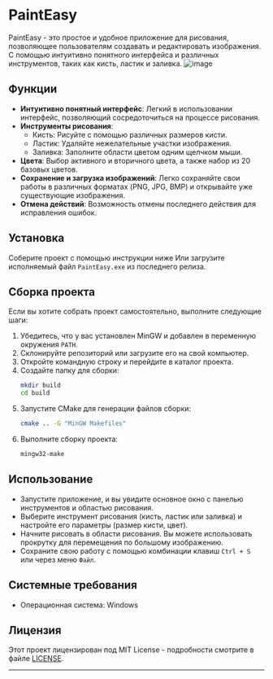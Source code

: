 # PaintEasy

PaintEasy - это простое и удобное приложение для рисования, позволяющее пользователям создавать и редактировать изображения. С помощью интуитивно понятного интерфейса и различных инструментов, таких как кисть, ластик и заливка.
![image](https://github.com/user-attachments/assets/97cba427-92fc-434e-9f20-72b4e533e8ce)

## Функции

- **Интуитивно понятный интерфейс**: Легкий в использовании интерфейс, позволяющий сосредоточиться на процессе рисования.
- **Инструменты рисования**: 
  - Кисть: Рисуйте с помощью различных размеров кисти.
  - Ластик: Удаляйте нежелательные участки изображения.
  - Заливка: Заполните области цветом одним щелчком мыши.
- **Цвета**: Выбор активного и вторичного цвета, а также набор из 20 базовых цветов.
- **Сохранение и загрузка изображений**: Легко сохраняйте свои работы в различных форматах (PNG, JPG, BMP) и открывайте уже существующие изображения.
- **Отмена действий**: Возможность отмены последнего действия для исправления ошибок.

## Установка

Соберите проект с помощью инструкции ниже
Или загрузите исполняемый файл `PaintEasy.exe` из последнего релиза.

## Сборка проекта

Если вы хотите собрать проект самостоятельно, выполните следующие шаги:

1. Убедитесь, что у вас установлен MinGW и добавлен в переменную окружения `PATH`.
2. Склонируйте репозиторий или загрузите его на свой компьютер.
3. Откройте командную строку и перейдите в каталог проекта.
4. Создайте папку для сборки:
   ```bash
   mkdir build
   cd build
   ```
5. Запустите CMake для генерации файлов сборки:
   ```bash
   cmake .. -G "MinGW Makefiles"
   ```
6. Выполните сборку проекта:
   ```bash
   mingw32-make
   ```

## Использование

- Запустите приложение, и вы увидите основное окно с панелью инструментов и областью рисования.
- Выберите инструмент рисования (кисть, ластик или заливка) и настройте его параметры (размер кисти, цвет).
- Начните рисовать в области рисования. Вы можете использовать прокрутку для перемещения по большому изображению.
- Сохраните свою работу с помощью комбинации клавиш `Ctrl + S` или через меню `Файл`.

## Системные требования

- Операционная система: Windows

## Лицензия

Этот проект лицензирован под MIT License - подробности смотрите в файле [LICENSE](LICENSE).

---
